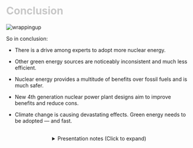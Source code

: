 <div class = "centered"><h1 style="color:#c8c8c8">Conclusion</h1></div>

![wrappingup](https://user-images.githubusercontent.com/95508525/167991807-46cff549-15f7-4a55-8a78-c2b60cdd7408.jpg)<br>


So in conclusion:


* There is a drive among experts to adopt more nuclear energy.


* Other green energy sources are noticeably inconsistent and much less efficient.


* Nuclear energy provides a multitude of benefits over fossil fuels and is much safer.


* New 4th generation nuclear power plant designs aim to improve benefits and reduce cons.


* Climate change is causing devastating effects. Green energy needs to be adopted — and fast.



<br>

<div class = "centered">
<details style="text-align:center">
  <summary class="centered">Presentation notes (Click to expand)</summary>

  ```
  1. Briefly elaborate over points, mentioning important details of information covered
  2. Wrap-up
  3. Say goodbye to the audience!
  ```
</details>
</div>
